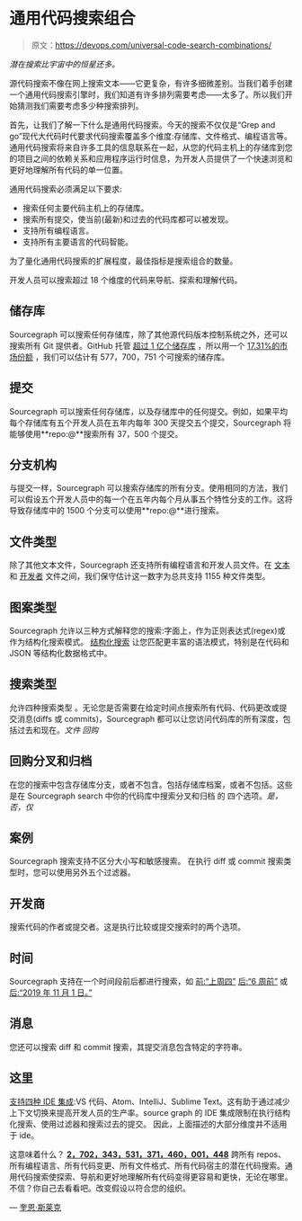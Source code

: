 # 通用代码搜索组合

> 原文：<https://devops.com/universal-code-search-combinations/>

*潜在搜索比宇宙中的恒星还多。*

源代码搜索不像在网上搜索文本——它更复杂，有许多细微差别。当我们着手创建一个通用代码搜索引擎时，我们知道有许多排列需要考虑——太多了。所以我们开始猜测我们需要考虑多少种搜索排列。

首先，让我们了解一下什么是通用代码搜索。今天的搜索不仅仅是“Grep and go”现代大代码时代要求代码搜索覆盖多个维度:存储库、文件格式、编程语言等。通用代码搜索将来自许多工具的信息联系在一起，从您的代码主机上的存储库到您的项目之间的依赖关系和应用程序运行时信息，为开发人员提供了一个快速浏览和更好地理解所有代码的单一位置。

通用代码搜索必须满足以下要求:

*   搜索任何主要代码主机上的存储库。
*   搜索所有提交，使当前(最新)和过去的代码库都可以被发现。
*   支持所有编程语言。
*   支持所有主要语言的代码智能。

为了量化通用代码搜索的扩展程度，最佳指标是搜索组合的数量。

开发人员可以搜索超过 18 个维度的代码来导航、探索和理解代码。

## **储存库**

Sourcegraph 可以搜索任何存储库，除了其他源代码版本控制系统之外，还可以搜索所有 Git 提供者。GitHub 托管 [超过 1 亿个储存库](https://github.blog/2018-11-08-100m-repos/) ，所以用一个 [17.31%的市场份额](https://www.datanyze.com/market-share/source-code-management--315) ，我们可以估计有 577，700，751 个可搜索的储存库。

## **提交**

Sourcegraph 可以搜索任何存储库，以及存储库中的任何提交。例如，如果平均每个存储库有五个开发人员在五年内每年 300 天提交五个提交，Sourcegraph 将能够使用**repo:<REPONAME>@<COMMIT>**搜索所有 37，500 个提交。

## **分支机构**

与提交一样，Sourcegraph 可以搜索存储库的所有分支。使用相同的方法，我们可以假设五个开发人员中的每一个在五年内每个月从事五个特性分支的工作。这将导致存储库中的 1500 个分支可以使用**repo:<repo name>@<branch name>**进行搜索。

## **文件类型**

除了其他文本文件，Sourcegraph 还支持所有编程语言和开发人员文件。在 [文本](https://fileinfo.com/filetypes/text) 和 [开发者](https://fileinfo.com/filetypes/developer) 文件之间，我们保守估计这一数字为总共支持 1155 种文件类型。

## **图案类型**

Sourcegraph 允许以三种方式解释您的搜索:字面上，作为正则表达式(regex)或作为结构化搜索模式。 [结构化搜索](https://docs.sourcegraph.com/user/search/structural) 让您匹配更丰富的语法模式，特别是在代码和 JSON 等结构化数据格式中。

## **搜索类型**

允许四种搜索类型 。无论您是否需要在给定时间点搜索所有代码、代码更改或提交消息(diffs 或 commits)，Sourcegraph 都可以让您访问代码库的所有深度，包括过去和现在。*文件* *回购*

## **回购分叉和归档**

在您的搜索中包含存储库分支，或者不包含。包括存储库档案，或者不包括。这些是在 Sourcegraph search 中你的代码库中搜索分叉和归档 的 四个选项。*是，否，仅*

## **案例**

Sourcegraph 搜索支持不区分大小写和敏感搜索。 在执行 diff 或 commit 搜索类型时，您可以使用另外五个过滤器。

## **开发商**

搜索代码的作者或提交者。这是执行比较或提交搜索时的两个选项。

## **时间**

Sourcegraph 支持在一个时间段前后都进行搜索，如 [前:“上周四”](https://sourcegraph.com/search?q=repo:sourcegraph/sourcegraph$+type:diff+author:nick+before:%22last+thursday%22) [后:“6 周前”](https://sourcegraph.com/search?q=repo:sourcegraph/sourcegraph$+type:diff+author:nick+after:%226+weeks+ago%22) 或 [后:“2019 年 11 月 1 日。”](https://sourcegraph.com/search?q=repo:sourcegraph/sourcegraph$+type:diff+author:nick+after:%22november+1+2019%22)

## **消息**

您还可以搜索 diff 和 commit 搜索，其提交消息包含特定的字符串。

## **这里**

[支持四种 IDE 集成](https://docs.sourcegraph.com/integration/editor):VS 代码、Atom、IntelliJ、Sublime Text。这有助于通过减少上下文切换来提高开发人员的生产率。source graph 的 IDE 集成限制在执行结构化搜索、使用过滤器和搜索过去的提交。 因此，上面描述的大部分维度并不适用于 ide。

这意味着什么？ [**2，702，343，531，371，460，001，448**](https://docs.google.com/spreadsheets/d/11gcF6xvEP6Uhe55XoWKF4v00LFB_LXJdbwQrEB9Ruws/edit#gid=0) 跨所有 repos、所有编程语言、所有代码变更、所有文件格式、所有代码宿主的潜在代码搜索。通用代码搜索使探索、导航和更好地理解所有代码变得更容易和更快，无论在哪里。不信？你自己去看看吧。改变假设以符合您的组织。

— [奎恩·斯莱克](https://devops.com/author/quinn-slack/)
